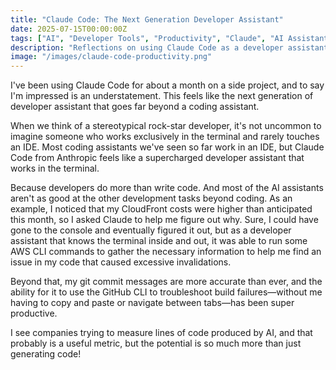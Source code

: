 ```yaml
---
title: "Claude Code: The Next Generation Developer Assistant"
date: 2025-07-15T00:00:00Z
tags: ["AI", "Developer Tools", "Productivity", "Claude", "AI Assistant", "Anthropic"]
description: "Reflections on using Claude Code as a developer assistant for a month."
image: "/images/claude-code-productivity.png"
---
```



I've been using Claude Code for about a month on a side project, and to say I'm impressed is an understatement. This feels like the next generation of developer assistant that goes far beyond a coding assistant.

When we think of a stereotypical rock-star developer, it's not uncommon to imagine someone who works exclusively in the terminal and rarely touches an IDE. Most coding assistants we've seen so far work in an IDE, but Claude Code from Anthropic feels like a supercharged developer assistant that works in the terminal.

Because developers do more than write code. And most of the AI assistants aren't as good at the other development tasks beyond coding. As an example, I noticed that my CloudFront costs were higher than anticipated this month, so I asked Claude to help me figure out why. Sure, I could have gone to the console and eventually figured it out, but as a developer assistant that knows the terminal inside and out, it was able to run some AWS CLI commands to gather the necessary information to help me find an issue in my code that caused excessive invalidations.

Beyond that, my git commit messages are more accurate than ever, and the ability for it to use the GitHub CLI to troubleshoot build failures—without me having to copy and paste or navigate between tabs—has been super productive.

I see companies trying to measure lines of code produced by AI, and that probably is a useful metric, but the potential is so much more than just generating code!
